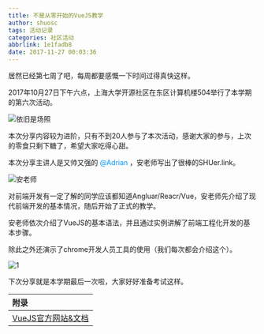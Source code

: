```yaml
---
title: 不是从零开始的VueJS教学
author: shuosc
tags: 活动记录
categories: 社区活动
abbrlink: 1e1fadb8
date: 2017-11-27 00:03:36
---
```

居然已经第七周了吧，每周都要感慨一下时间过得真快这样。

2017年10月27日下午六点，上海大学开源社区在东区计算机楼504举行了本学期的第六次活动。

![依旧是场照](/blog/img/17秋/6.1.jpg)

本次分享内容较为进阶，只有不到20人参与了本次活动，感谢大家的参与，上次的零食只剩下糖了，希望大家吃得心甜。

本次分享主讲人是又帅又强的 <font color=#0099ff> @Adrian </font> ，安老师写出了很棒的SHUer.link。

<!--more-->

![安老师](/blog/img/17秋/6.2.jpg)

对前端开发有一定了解的同学应该都知道Angluar/Reacr/Vue，安老师先介绍了现代前端开发的基本情况，随后开始了正式的教学。

安老师依次介绍了VueJS的基本语法，并且通过实例讲解了前端工程化开发的基本步骤。

除此之外还演示了chrome开发人员工具的使用（我们每次都会介绍这个）。

![1](/blog/img/17秋/6.3.jpg)

下次分享就是本学期最后一次啦，大家好好准备考试这样。

| 附录 |
| :------- |
|[VueJS官方网站&文档](https://cn.vuejs.org/index.html)|